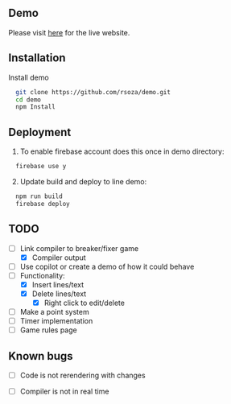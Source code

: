 
## Demo

Please visit [here](https://fir-599e4.web.app/) for the live website.

## Installation

Install demo 

```bash
  git clone https://github.com/rsoza/demo.git
  cd demo
  npm Install
```
    
## Deployment


1. To enable firebase account does this once in demo directory:

```bash
  firebase use y
```
2. Update build and deploy to line demo:
```bash
  npm run build
  firebase deploy
```


## TODO

- [ ] Link compiler to breaker/fixer game
  - [X] Compiler output
- [ ] Use copilot or create a demo of how it could behave
- [ ] Functionality:
  - [X] Insert lines/text
  - [X] Delete lines/text
    - [X] Right click to edit/delete
- [ ] Make a point system
- [ ] Timer implementation
- [ ] Game rules page

 ## Known bugs

  - [ ] Code is not rerendering with changes
  - [ ] Compiler is not in real time
 


